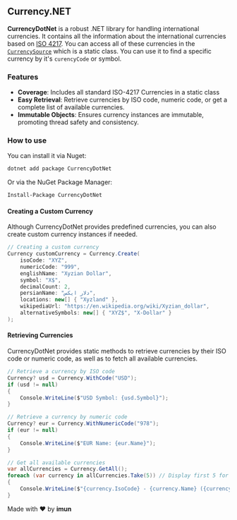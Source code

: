 ## Currency.NET
**CurrencyDotNet** is a robust .NET library for handling international currencies.
It contains all the information about the international currencies based on
[ISO 4217](https://en.wikipedia.org/wiki/ISO_4217).
You can access all of these currencies in the [`CurrencySource`]()
which is a static class. You can use it to find a specific currency by it's `curencyCode` or symbol.

### Features

- **Coverage**: Includes all standard ISO-4217 Currencies in a static class
- **Easy Retrieval**: Retrieve currencies by ISO code, numeric code, or get a complete list of available currencies.
- **Immutable Objects**: Ensures currency instances are immutable, promoting thread safety and consistency.

### How to use
You can install it via Nuget:
```bash
dotnet add package CurrencyDotNet
```
Or via the NuGet Package Manager:
```bash
Install-Package CurrencyDotNet
```
#### Creating a Custom Currency
Although CurrencyDotNet provides predefined currencies, you can also create custom currency instances if needed.
```csharp
// Creating a custom currency
Currency customCurrency = Currency.Create(
    isoCode: "XYZ",
    numericCode: "999",
    englishName: "Xyzian Dollar",
    symbol: "X$",
    decimalCount: 2,
    persianName: "دلار ایکس",
    locations: new[] { "Xyzland" },
    wikipediaUrl: "https://en.wikipedia.org/wiki/Xyzian_dollar",
    alternativeSymbols: new[] { "XYZ$", "X-Dollar" }
);
```
#### Retrieving Currencies
CurrencyDotNet provides static methods to retrieve currencies by their ISO code or numeric code, as well as to fetch all available currencies.

```csharp
// Retrieve a currency by ISO code
Currency? usd = Currency.WithCode("USD");
if (usd != null)
{
    Console.WriteLine($"USD Symbol: {usd.Symbol}");
}

// Retrieve a currency by numeric code
Currency? eur = Currency.WithNumericCode("978");
if (eur != null)
{
    Console.WriteLine($"EUR Name: {eur.Name}");
}

// Get all available currencies
var allCurrencies = Currency.GetAll();
foreach (var currency in allCurrencies.Take(5)) // Display first 5 for brevity
{
    Console.WriteLine($"{currency.IsoCode} - {currency.Name} ({currency.Symbol})");
}
```

Made with ❤️ by **imun**
